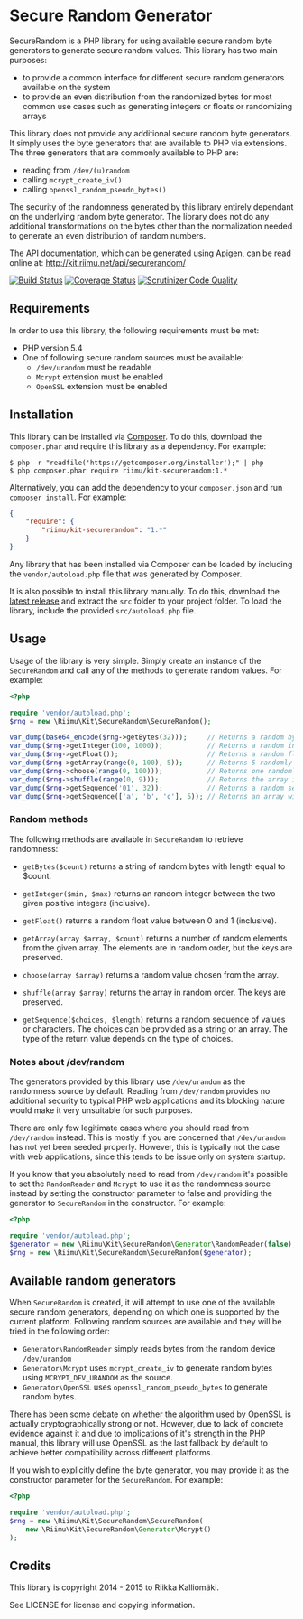 # Secure Random Generator #

SecureRandom is a PHP library for using available secure random byte generators
to generate secure random values. This library has two main purposes:

  * to provide a common interface for different secure random generators
    available on the system
  * to provide an even distribution from the randomized bytes for most common
    use cases such as generating integers or floats or randomizing arrays

This library does not provide any additional secure random byte generators. It
simply uses the byte generators that are available to PHP via extensions. The
three generators that are commonly available to PHP are:

  * reading from `/dev/(u)random`
  * calling `mcrypt_create_iv()`
  * calling `openssl_random_pseudo_bytes()`

The security of the randomness generated by this library entirely dependant on
the underlying random byte generator. The library does not do any additional
transformations on the bytes other than the normalization needed to generate an
even distribution of random numbers.

The API documentation, which can be generated using Apigen, can be read online
at: http://kit.riimu.net/api/securerandom/

[![Build Status](https://img.shields.io/travis/Riimu/Kit-SecureRandom.svg?style=flat)](https://travis-ci.org/Riimu/Kit-SecureRandom)
[![Coverage Status](https://img.shields.io/coveralls/Riimu/Kit-SecureRandom.svg?style=flat)](https://coveralls.io/r/Riimu/Kit-SecureRandom?branch=master)
[![Scrutinizer Code Quality](https://img.shields.io/scrutinizer/g/Riimu/Kit-SecureRandom.svg?style=flat)](https://scrutinizer-ci.com/g/Riimu/Kit-SecureRandom/?branch=master)

## Requirements ##

In order to use this library, the following requirements must be met:

  * PHP version 5.4
  * One of following secure random sources must be available:
    * `/dev/urandom` must be readable
    * `Mcrypt` extension must be enabled
    * `OpenSSL` extension must be enabled

## Installation ##

This library can be installed via [Composer](http://getcomposer.org/). To do
this, download the `composer.phar` and require this library as a dependency. For
example:

```
$ php -r "readfile('https://getcomposer.org/installer');" | php
$ php composer.phar require riimu/kit-securerandom:1.*
```

Alternatively, you can add the dependency to your `composer.json` and run
`composer install`. For example:

```json
{
    "require": {
        "riimu/kit-securerandom": "1.*"
    }
}
```

Any library that has been installed via Composer can be loaded by including the
`vendor/autoload.php` file that was generated by Composer.

It is also possible to install this library manually. To do this, download the
[latest release](https://github.com/Riimu/Kit-SecureRandom/releases/latest) and
extract the `src` folder to your project folder. To load the library, include
the provided `src/autoload.php` file.

## Usage ##

Usage of the library is very simple. Simply create an instance of the
`SecureRandom` and call any of the methods to generate random values. For
example:

```php
<?php

require 'vendor/autoload.php';
$rng = new \Riimu\Kit\SecureRandom\SecureRandom();

var_dump(base64_encode($rng->getBytes(32)));     // Returns a random byte string
var_dump($rng->getInteger(100, 1000));           // Returns a random integer between 100 and 1000
var_dump($rng->getFloat());                      // Returns a random float between 0 and 1
var_dump($rng->getArray(range(0, 100), 5));      // Returns 5 randomly selected elements from the array
var_dump($rng->choose(range(0, 100)));           // Returns one randomly chosen value from the array
var_dump($rng->shuffle(range(0, 9)));            // Returns the array in random order
var_dump($rng->getSequence('01', 32));           // Returns a random sequence of 0s and 1s with length of 32
var_dump($rng->getSequence(['a', 'b', 'c'], 5)); // Returns an array with 5 elements randomly chosen from 'a', 'b', and 'c'
```

### Random methods ###

The following methods are available in `SecureRandom` to retrieve randomness:

  * `getBytes($count)` returns a string of random bytes with length equal to
    $count.
    
  * `getInteger($min, $max)` returns an random integer between the two given
    positive integers (inclusive).
    
  * `getFloat()` returns a random float value between 0 and 1 (inclusive).
  
  * `getArray(array $array, $count)` returns a number of random elements from
    the given array. The elements are in random order, but the keys are
    preserved.
    
  * `choose(array $array)` returns a random value chosen from the array.
  
  * `shuffle(array $array)` returns the array in random order. The keys are
    preserved.
    
  * `getSequence($choices, $length)` returns a random sequence of values or
    characters. The choices can be provided as a string or an array. The type of
    the return value depends on the type of choices.

### Notes about /dev/random ###

The generators provided by this library use `/dev/urandom` as the randomness
source by default. Reading from `/dev/random` provides no additional security
to typical PHP web applications and its blocking nature would make it very
unsuitable for such purposes.

There are only few legitimate cases where you should read from `/dev/random`
instead. This is mostly if you are concerned that `/dev/urandom` has not yet
been seeded properly. However, this is typically not the case with web
applications, since this tends to be issue only on system startup.

If you know that you absolutely need to read from `/dev/random` it's possible
to set the `RandomReader` and `Mcrypt` to use it as the randomness source
instead by setting the constructor parameter to false and providing the
generator to `SecureRandom` in the constructor. For example:

```php
<?php

require 'vendor/autoload.php';
$generator = new \Riimu\Kit\SecureRandom\Generator\RandomReader(false);
$rng = new \Riimu\Kit\SecureRandom\SecureRandom($generator);
```

## Available random generators ##

When `SecureRandom` is created, it will attempt to use one of the available
secure random generators, depending on which one is supported by the current
platform. Following random sources are available and they will be tried in the
following order:

  * `Generator\RandomReader` simply reads bytes from the random device
    `/dev/urandom`
  * `Generator\Mcrypt` uses `mcrypt_create_iv` to generate random bytes using
    `MCRYPT_DEV_URANDOM` as the source.
  * `Generator\OpenSSL` uses `openssl_random_pseudo_bytes` to generate random
    bytes.

There has been some debate on whether the algorithm used by OpenSSL is actually
cryptographically strong or not. However, due to lack of concrete evidence
against it and due to implications of it's strength in the PHP manual, this
library will use OpenSSL as the last fallback by default to achieve better
compatibility across different platforms.

If you wish to explicitly define the byte generator, you may provide it as the
constructor parameter for the `SecureRandom`. For example:

```php
<?php

require 'vendor/autoload.php';
$rng = new \Riimu\Kit\SecureRandom\SecureRandom(
    new \Riimu\Kit\SecureRandom\Generator\Mcrypt()
);
```

## Credits ##

This library is copyright 2014 - 2015 to Riikka Kalliomäki.

See LICENSE for license and copying information.
